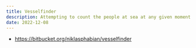 ```yaml
---
title: Vesselfinder
description: Attempting to count the people at sea at any given moment
date: 2022-12-08
---
```

 
- https://bitbucket.org/niklasphabian/vesselfinder
